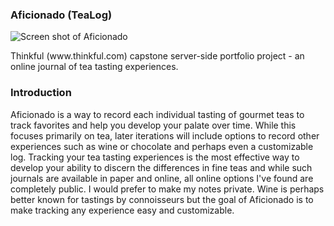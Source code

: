 <h3>Aficionado (TeaLog)</h3>

![Screen shot of Aficionado](/Screen_Shot.png)


<p>Thinkful (www.thinkful.com) capstone server-side portfolio project - an online journal of tea tasting experiences.</p>

<h3>Introduction</h3>

<p>Aficionado is a way to record each individual tasting of gourmet teas to track favorites and help you develop your palate over time. While this focuses primarily on tea, later iterations will include options to record other experiences such as wine or chocolate and perhaps even a customizable log. Tracking your tea tasting experiences is the most effective way to develop your ability to discern the differences in fine teas and while such journals are available in paper and online, all online options I've found are completely public. I would prefer to make my notes private. Wine is perhaps better known for tastings by connoisseurs but the goal of Aficionado is to make tracking any experience easy and customizable. </p>
